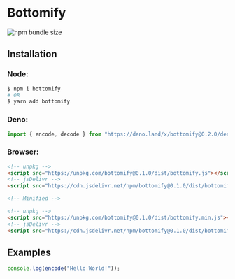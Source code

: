 # Bottomify

![npm bundle size](https://img.shields.io/bundlephobia/min/bottomify?style=plastic)

## Installation

### Node:

```sh
$ npm i bottomify
# OR
$ yarn add bottomify
```

### Deno: 

```ts
import { encode, decode } from "https://deno.land/x/bottomify@0.2.0/deno.ts"
```

### Browser:

```html
<!-- unpkg -->
<script src="https://unpkg.com/bottomify@0.1.0/dist/bottomify.js"></script>
<!-- jsDelivr -->
<script src="https://cdn.jsdelivr.net/npm/bottomify@0.1.0/dist/bottomify.js"></script>

<!-- Minified -->

<!-- unpkg -->
<script src="https://unpkg.com/bottomify@0.1.0/dist/bottomify.min.js"></script>
<!-- jsDelivr -->
<script src="https://cdn.jsdelivr.net/npm/bottomify@0.1.0/dist/bottomify.min.js"></script>
```

## Examples

```js
console.log(encode("Hello World!"));
```
